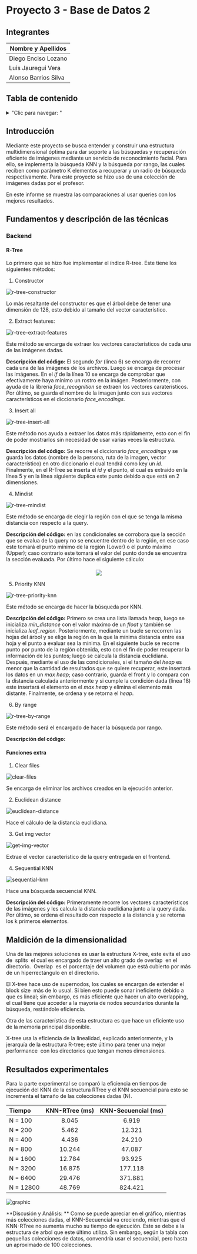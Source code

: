 # Proyecto 3 - Base de Datos 2

## Integrantes

| Nombre y Apellidos |
|---|
|Diego Enciso Lozano |
|Luis Jauregui Vera	 |
|Alonso Barrios Silva|


## Tabla de contenido
<details>
<summary>"Clic para navegar: "</summary>

- [Introducción](#Introducción)
- [Fundamentos y descripción de las técnicas](#Fundamentos-y-descripción-de-las-técnicas)
- [Resultados experimentales](#Resultados-experimentales)

</details>

## Introducción

Mediante este proyecto se busca entender y construir una estructura multidimensional óptima para dar soporte a las búsquedas y recuperación eficiente de imágenes mediante un servicio de reconocimiento facial.
Para ello, se implementa la búsqueda KNN y la búsqueda por rango, las cuales reciben como parámetro K elementos a recuperar y un radio de búsqueda respectivamente.
Para este proyecto se hizo uso de una colección de imágenes dadas por el profesor.

En este informe se muestra las comparaciones al usar queries con los mejores resultados.

## Fundamentos y descripción de las técnicas

### Backend

#### R-Tree

Lo primero que se hizo fue implementar el índice R-tree. Este tiene los siguientes métodos:

1.  Constructor

![r-tree-constructor](./img/r-tree-constructor.png)

Lo más resaltante del constructor es que el árbol debe de tener una dimensión de 128, esto debido al tamaño del vector característico.

2. Extract features:

![r-tree-extract-features](./img/r-tree-extract-features.png)

Este método se encarga de extraer los vectores característicos de cada una de las imágenes dadas.

**Descripción del código:** El segundo *for* (línea 6) se encarga de recorrer cada una de las imágenes de los archivos. Luego se encarga de procesar las imágenes. En el *if* de la línea 10 se encarga de comprobar que efectivamente haya mínimo un rostro en la imágen. Posteriormente, con ayuda de la librería *face_recognition* se extraen los vectores caraterísticos. Por último, se guarda el nombre de la imagen junto con sus vectores característicos en el diccionario *face_encodings*.

3. Insert all

![r-tree-insert-all](./img/r-tree-insert-all.png)

Este método nos ayuda a extraer los datos más rápidamente, esto con el fin de poder mostrarlos sin necesidad de usar varias veces la estructura.

**Descripción del código:** Se recorre el diccionario *face_encodings* y se guarda los datos (nombre de la persona, ruta de la imagen, vector característico) en otro diccionario el cual tendrá como key un *id*. Finalmente, en el R-Tree se inserta el *id* y el punto, el cual es extraido en la línea 5 y en la línea siguiente duplica este punto debido a que está en 2 dimensiones.

4. Mindist

![r-tree-mindist](./img/r-tree-mindist.png)

Este método se encarga de elegir la región con el que se tenga la misma distancia con respecto a la query.

**Descripción del código:** en las condicionales se corrobora que la sección que se evalua de la query no se encuentre dentro de la región, en ese caso este tomará el punto mínimo de la región (Lower) o el punto máximo (Upper); caso contrario este tomará el valor del punto donde se encuentra la sección evaluada. Por último hace el siguiente cálculo: 

  <div style="text-align:center; margin-top: 20px; margin-bottom: 10px"><img src="./img/mindist-formula.png" /></div>

5. Priority KNN

![r-tree-priority-knn](./img/r-tree-priority-knn.png)

Este método se encarga de hacer la búsqueda por KNN.

**Descripción del código:** Primero se crea una lista llamada *heap*, luego se inicializa *min_distance* con el valor máximo de un *float* y también se inicializa *leaf_region*. Posteriormente, mediante un bucle se recorren las hojas del árbol y se elige la región en la que la mínima distancia entre esa hoja y el punto a evaluar sea la mínima. En el siguiente bucle se recorre punto por punto de la región obtenida, esto con el fin de poder recuperar la información de los puntos; luego se calcula la distancia euclidiana. Después, mediante el uso de las condicionales, si el tamaño del *heap* es menor que la cantidad de resultados que se quiere recuperar, este insertará los datos en un *max heap*; caso contrario, guarda el front y lo compara con la distancia calculada anteriormente y si cumple la condición dada (línea 18) este insertará el elemento en el *max heap* y elimina el elemento más distante. Finalmente, se ordena y se retorna el *heap*.

6. By range

![r-tree-by-range](./img/r-tree-by-range.png)

Este método será el encargado de hacer la búsqueda por rango.

**Descripción del código:** 

#### Funciones extra

1. Clear files

![clear-files](./img/clear-files.png)

Se encarga de eliminar los archivos creados en la ejecución anterior.

2. Euclidean distance 

![euclidean-distance](./img/euclidean-distance.png)

Hace el cálculo de la distancia euclidiana.

3. Get img vector 

![get-img-vector](./img/get-img-vector.png)

Extrae el vector característico de la query entregada en el frontend.

4. Sequential KNN

![sequential-knn](./img/sequential-knn.png)

Hace una búsqueda secuencial KNN.

**Descripción del código:** Primeramente recorre los vectores característicos de las imágenes y les calcula la distancia euclidiana junto a la query dada. Por último, se ordena el resultado con respecto a la distancia y se retorna los k primeros elementos.

## Maldición de la dimensionalidad

Una de las mejores soluciones es usar la estructura X-tree, este evita el uso de ​ splits ​ el cual es encargado de traer un alto grado de ​ overlap ​ en el directorio. ​ Overlap ​ es el porcentaje del volumen que está cubierto por más de un hiperrectángulo en el directorio. 

El X-tree hace uso de supernodos, los cuales se encargan de extender el ​ block size ​ más de lo usual. Si bien esto puede sonar ineficiente debido a que es lineal; sin embargo, es más eficiente que hacer un alto ​ overlapping, el cual tiene que acceder a la mayoría de nodos secundarios durante la búsqueda, restándole eficiencia.

Otra de las característica de esta estructura es que hace un eficiente uso de la memoria principal disponible.

X-tree usa la eficiencia de la linealidad, explicado anteriormente, y la jerarquía de la estructura R-tree; este último para tener una mejor ​ performance ​ con los directorios que tengan menos dimensiones.


## Resultados experimentales
Para la parte experimental se comparó la eficiencia en tiempos de ejecución del KNN de la estructura RTree y el KNN secuencial para esto se incrementa el tamaño de las colecciones dadas (N).

  | Tiempo   | KNN-RTree (ms) 	 |  KNN-Secuencial (ms) |
  |:-------|:------------:|:----------------:|
  |  N = 100   |   8.045    |      6.919       |
  |  N = 200   |   5.462    |      12.321      |
  |  N = 400   |   4.436    |      24.210      |
  |  N = 800   |   10.244   |      47.087      |
  | N =  1600  |   12.784   |      93.925      |
  | N =  3200  |   16.875   |      177.118     |
  | N =  6400  |   29.476   |      371.881     |
  |N =   12800 |   48.769   |      824.421     |


![graphic](./img/graphic.png)

**Discusión y Análisis: ** Como se puede apreciar en el gráfico, mientras más colecciones dadas, el KNN-Secuencial va creciendo, mientras que el KNN-RTree no aumenta mucho su tiempo de ejecución. Este se debe a la estructura de arbol que este último utiliza. Sin embargo, según la tabla con pequeñas colecciones de datos, convendría usar el secuencial, pero hasta un aproximado de 100 colecciones.